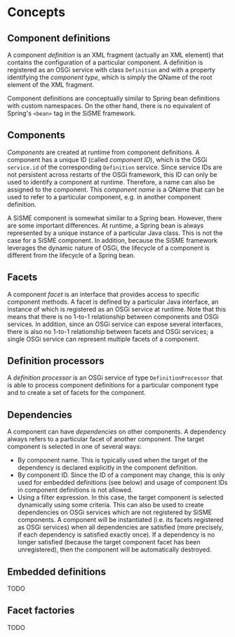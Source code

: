 # Concepts #

## Component definitions ##

A component _definition_ is an XML fragment (actually an XML element) that contains the configuration of a particular component. A definition is registered as an OSGi service with class `Definition` and with a property identifying the _component type_, which is simply the QName of the root element of the XML fragment.

Component definitions are conceptually similar to Spring bean definitions with custom namespaces. On the other hand, there is no equivalent of Spring's `<bean>` tag in the SiSME framework.

## Components ##

_Components_ are created at runtime from component definitions. A component has a unique ID (called _component ID_), which is the OSGi `service.id` of the corresponding `Definition` service. Since service IDs are not persistent across restarts of the OSGi framework, this ID can only be used to identify a component at runtime. Therefore, a name can also be assigned to the component. This _component name_ is a QName that can be used to refer to a particular component, e.g. in another component definition.

A SiSME component is somewhat similar to a Spring bean. However, there are some important differences. At runtime, a Spring bean is always represented by a unique instance of a particular Java class. This is not the case for a SiSME component. In addition, because the SiSME framework leverages the dynamic nature of OSGi, the lifecycle of a component is different from the lifecycle of a Spring bean.

## Facets ##

A component _facet_ is an interface that provides access to specific component methods. A facet is defined by a particular Java interface, an instance of which is registered as an OSGi service at runtime. Note that this means that there is no 1-to-1 relationship between components and OSGi services. In addition, since an OSGi service can expose several interfaces, there is also no 1-to-1 relationship between facets and OSGi services; a single OSGi service can represent multiple facets of a component.

## Definition processors ##

A _definition processor_ is an OSGi service of type `DefinitionProcessor` that is able to process component definitions for a particular component type and to create a set of facets for the component.

## Dependencies ##

A component can have _dependencies_ on other components. A dependency always refers to a particular facet of another component. The target component is selected in one of several ways:
  * By component name. This is typically used when the target of the dependency is declared explicitly in the component definition.
  * By component ID. Since the ID of a component may change, this is only used for embedded definitions (see below) and usage of component IDs in component definitions is not allowed.
  * Using a filter expression. In this case, the target component is selected dynamically using some criteria. This can also be used to create dependencies on OSGi services which are not registered by SiSME components.
A component will be instantiated (i.e. its facets registered as OSGi services) when all dependencies are satisfied (more precisely, if each dependency is satisfied exactly once). If a dependency is no longer satisfied (because the target component facet has been unregistered), then the component will be automatically destroyed.

## Embedded definitions ##

TODO

## Facet factories ##

TODO
